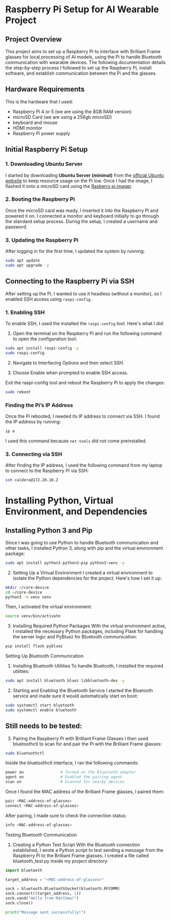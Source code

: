 # Raspberry Pi Setup for AI Wearable Project

## Project Overview

This project aims to set up a Raspberry Pi to interface with Brilliant Frame glasses for local processing of AI models, using the Pi to handle Bluetooth communication with wearable devices. The following documentation details the step-by-step process I followed to set up the Raspberry Pi, install software, and establish communication between the Pi and the glasses.

## Hardware Requirements

This is the hardware that I used:

- Raspberry Pi 4 or 5 (we are using the 8GB RAM version)
- microSD Card (we are using a 256gb microSD)
- keyboard and mouse
- HDMI monitor
- Raspberry Pi power supply

## Initial Raspberry Pi Setup

### 1. Downloading Ubuntu Server

I started by downloading **Ubuntu Server (minimal)** from the [official Ubuntu website](https://ubuntu.com/download/raspberry-pi) to keep resource usage on the Pi low. Once I had the image, I flashed it onto a microSD card using the [Rasberry pi imager](https://www.raspberrypi.com/software/).

### 2. Booting the Raspberry Pi

Once the microSD card was ready, I inserted it into the Raspberry Pi and powered it on. I connected a monitor and keyboard initially to go through the standard setup process. During the setup, I created a username and password.

### 3. Updating the Raspberry Pi

After logging in for the first time, I updated the system by running:
```bash
sudo apt update
sudo apt upgrade -y
```

## Connecting to the Raspberry Pi via SSH

After setting up the Pi, I wanted to use it headless (without a monitor), so I enabled SSH access using `raspi-config`.

### 1. Enabling SSH

To enable SSH, I used the installed the `raspi-config` tool. Here's what I did:

1. Open the terminal on the Raspberry Pi and run the following command to open the configuration tool:

```bash
sudo apt install raspi-config -y
sudo raspi-config
```

2. Navigate to Interfacing Options and then select SSH.

1. Choose Enable when prompted to enable SSH access.

Exit the raspi-config tool and reboot the Raspberry Pi to apply the changes:
```bash
sudo reboot
```
### Finding the Pi’s IP Address
Once the Pi rebooted, I needed its IP address to connect via SSH. I found the IP address by running:

```bash
ip a
```

I used this command because `net-tools` did not come preinstalled.

### 3. Connecting via SSH
After finding the IP address, I used the following command from my laptop to connect to the Raspberry Pi via SSH:

```bash
ssh caldera@172.20.10.2
```

# Installing Python, Virtual Environment, and Dependencies

## Installing Python 3 and Pip
Since I was going to use Python to handle Bluetooth communication and other tasks, I installed Python 3, along with pip and the virtual environment package:

```bash
sudo apt install python3 python3-pip python3-venv -y
```

2. Setting Up a Virtual Environment
I created a virtual environment to isolate the Python dependencies for the project. Here's how I set it up:

```bash
mkdir ~/core-device
cd ~/core-device
python3 -m venv venv
```

Then, I activated the virtual environment:
```bash
source venv/bin/activate
```

3. Installing Required Python Packages
With the virtual environment active, I installed the necessary Python packages,
including Flask for handling the server logic and PyBluez for Bluetooth communication:
```bash
pip install flask pybluez
```
Setting Up Bluetooth Communication
1. Installing Bluetooth Utilities
To handle Bluetooth, I installed the required utilities:
```bash
sudo apt install bluetooth bluez libbluetooth-dev -y
```
2. Starting and Enabling the Bluetooth Service
I started the Bluetooth service and made sure it would automatically start on boot:
```bash
sudo systemctl start bluetooth
sudo systemctl enable bluetooth
```
## Still needs to be tested:
3. Pairing the Raspberry Pi with Brilliant Frame Glasses
I then used bluetoothctl to scan for and pair the Pi with the Brilliant Frame glasses:
```bash
sudo bluetoothctl
```
Inside the bluetoothctl interface, I ran the following commands:
```bash
power on                # Turned on the Bluetooth adapter
agent on                # Enabled the pairing agent
scan on                 # Scanned for nearby devices
```

Once I found the MAC address of the Brilliant Frame glasses, I paired them:
```bash
pair <MAC-address-of-glasses>
connect <MAC-address-of-glasses>
```
After pairing, I made sure to check the connection status:
```bash
info <MAC-address-of-glasses>
```
Testing Bluetooth Communication
1. Creating a Python Test Script
With the Bluetooth connection established, I wrote a Python script to test sending a message
from the Raspberry Pi to the Brilliant Frame glasses.
I created a file called bluetooth_test.py inside my project directory:
```python
import bluetooth

target_address = "<MAC-address-of-glasses>"

sock = bluetooth.BluetoothSocket(bluetooth.RFCOMM)
sock.connect((target_address, 1))
sock.send("Hello from Matthew!")
sock.close()

print("Message sent successfully!")
```
